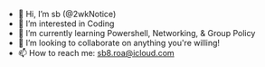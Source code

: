 - 👋 Hi, I’m sb (@2wkNotice)
- 👀 I’m interested in Coding
- 🌱 I’m currently learning Powershell, Networking, & Group Policy
- 💞️ I’m looking to collaborate on anything you're willing!
- 📫 How to reach me: sb8.roa@icloud.com

<!---
2wkNotice/2wkNotice is a ✨ special ✨ repository because its `README.md` (this file) appears on your GitHub profile.
You can click the Preview link to take a look at your changes.
--->
